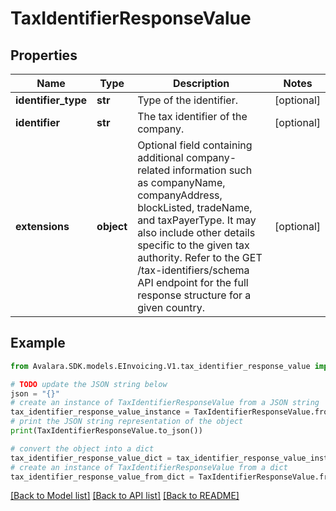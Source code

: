 # TaxIdentifierResponseValue


## Properties

Name | Type | Description | Notes
------------ | ------------- | ------------- | -------------
**identifier_type** | **str** | Type of the identifier. | [optional] 
**identifier** | **str** | The tax identifier of the company. | [optional] 
**extensions** | **object** | Optional field containing additional company-related information such as companyName, companyAddress, blockListed, tradeName, and taxPayerType. It may also include other details specific to the given tax authority. Refer to the GET /tax-identifiers/schema API endpoint for the full response structure for a given country. | [optional] 

## Example

```python
from Avalara.SDK.models.EInvoicing.V1.tax_identifier_response_value import TaxIdentifierResponseValue

# TODO update the JSON string below
json = "{}"
# create an instance of TaxIdentifierResponseValue from a JSON string
tax_identifier_response_value_instance = TaxIdentifierResponseValue.from_json(json)
# print the JSON string representation of the object
print(TaxIdentifierResponseValue.to_json())

# convert the object into a dict
tax_identifier_response_value_dict = tax_identifier_response_value_instance.to_dict()
# create an instance of TaxIdentifierResponseValue from a dict
tax_identifier_response_value_from_dict = TaxIdentifierResponseValue.from_dict(tax_identifier_response_value_dict)
```
[[Back to Model list]](../README.md#documentation-for-models) [[Back to API list]](../README.md#documentation-for-api-endpoints) [[Back to README]](../README.md)


